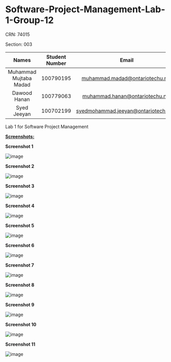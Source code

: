 # Software-Project-Management-Lab-1-Group-12

CRN: 74015

Section: 003

| Names | Student Number | Email |
| :---:         |     :---:      |          :---: |
| Muhammad Mujtaba Madad   | 100790195     | muhammad.madad@ontariotechu.net    |
| Dawood Hanan     | 100779063       | muhammad.hanan@ontariotechu.net      |
| Syed Jeeyan | 100702199 | syedmohammad.jeeyan@ontariotechu.net |

Lab 1 for Software Project Management 

__<ins>Screenshots:</ins>__

__Screenshot 1__

![image](https://github.com/dwddwddwd/Software-Project-Management-Lab-1/assets/145510715/8eceffa7-5535-46b7-b78d-1c7c5506dfdf)

__Screenshot 2__

![image](https://github.com/dwddwddwd/Software-Project-Management-Lab-1/assets/145510715/942524de-8263-4c3c-86de-fdb75ff71e18)

__Screenshot 3__

![image](https://github.com/dwddwddwd/Software-Project-Management-Lab-1/assets/145510715/99ad16a9-411c-405a-9edb-718bcae9ee12)

__Screenshot 4__

![image](https://github.com/dwddwddwd/Software-Project-Management-Lab-1/assets/145510715/4964238a-2c6b-4ced-8848-f5944ad82285)

__Screenshot 5__

![image](https://github.com/dwddwddwd/Software-Project-Management-Lab-1/assets/145510715/ab4255fe-adbc-4d3d-a674-ba4ba9528fde)

__Screenshot 6__

![image](https://github.com/dwddwddwd/Software-Project-Management-Lab-1/assets/145510715/e16106f4-ff5d-4bd4-82b6-78f77b83f323)

__Screenshot 7__

![image](https://github.com/dwddwddwd/Software-Project-Management-Lab-1/assets/145510715/dd30beb1-caf3-4251-b327-ba6b78bd2e68)

__Screenshot 8__

![image](https://github.com/dwddwddwd/Software-Project-Management-Lab-1/assets/145510715/550500de-12df-4799-9a3c-ffa53174e88b)

__Screenshot 9__

![image](https://github.com/dwddwddwd/Software-Project-Management-Lab-1/assets/145510715/364a616b-f5ca-44bf-be36-7a2421aa5a8c)

__Screenshot 10__

![image](https://github.com/dwddwddwd/Software-Project-Management-Lab-1/assets/145510715/885fb63e-66fd-40d5-bd43-7cc663b59829)

__Screenshot 11__

![image](https://github.com/dwddwddwd/Software-Project-Management-Lab-1/assets/145510715/32d42088-8c52-4bb9-9508-c8726ac107e7)

